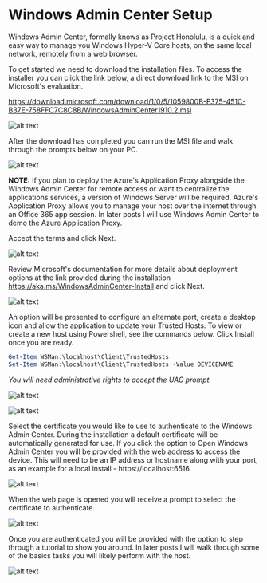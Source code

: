 # Windows Admin Center Setup

Windows Admin Center, formally knows as Project Honolulu, is a quick and easy way to manage you Windows Hyper-V Core hosts, on the same local network, remotely from a web browser.  

To get started we need to download the installation files.  To access the installer you can click the link below, a direct download link to the MSI on Microsoft's evaluation.

https://download.microsoft.com/download/1/0/5/1059800B-F375-451C-B37E-758FFC7C8C8B/WindowsAdminCenter1910.2.msi

![alt text](https://github.com/jakden/Windows_Admin_Center_Setup/blob/main/images/P0003_IMG01.png)

After the download has completed you can run the MSI file and walk through the prompts below on your PC.  

![alt text](https://github.com/jakden/Windows_Admin_Center_Setup/blob/main/images/P0003_IMG02.png)

**NOTE:** If you plan to deploy the Azure's Application Proxy alongside the Windows Admin Center for remote access or want to centralize the applications services, a version of Windows Server will be required.  Azure's Application Proxy allows you to manage your host over the internet through an Office 365 app session.  In later posts I will use Windows Admin Center to demo the Azure Application Proxy.

Accept the terms and click Next.

![alt text](https://github.com/jakden/Windows_Admin_Center_Setup/blob/main/images/P0003_IMG03.png)

Review Microsoft's documentation for more details about deployment options at the link provided during the installation https://aka.ms/WindowsAdminCenter-Install and click Next.

![alt text](https://github.com/jakden/Windows_Admin_Center_Setup/blob/main/images/P0003_IMG04.png)

An option will be presented to configure an alternate port, create a desktop icon and allow the application to update your Trusted Hosts.  To view or create a new host using Powershell, see the commands below.  Click Install once you are ready.

```Powershell
Get-Item WSMan:\localhost\Client\TrustedHosts
Set-Item WSMan:\localhost\Client\TrustedHosts -Value DEVICENAME
```

*You will need administrative rights to accept the UAC prompt.*

![alt text](https://github.com/jakden/Windows_Admin_Center_Setup/blob/main/images/P0003_IMG05.png)

![alt text](https://github.com/jakden/Windows_Admin_Center_Setup/blob/main/images/P0003_IMG06.png)

Select the certificate you would like to use to authenticate to the Windows Admin Center.  During the installation a default certificate will be automatically generated for use.  If you click the option to Open Windows Admin Center you will be provided with the web address to access the device.  This will need to be an IP address or hostname along with your port, as an example for a local install - https://localhost:6516.

![alt text](https://github.com/jakden/Windows_Admin_Center_Setup/blob/main/images/P0003_IMG07.png)

When the web page is opened you will receive a prompt to select the certificate to authenticate.

![alt text](https://github.com/jakden/Windows_Admin_Center_Setup/blob/main/images/P0003_IMG08.png)

Once you are authenticated you will be provided with the option to step through a tutorial to show you around.  In later posts I will walk through some of the basics tasks you will likely perform with the host.

![alt text](https://github.com/jakden/Windows_Admin_Center_Setup/blob/main/images/P0003_IMG09.png)
